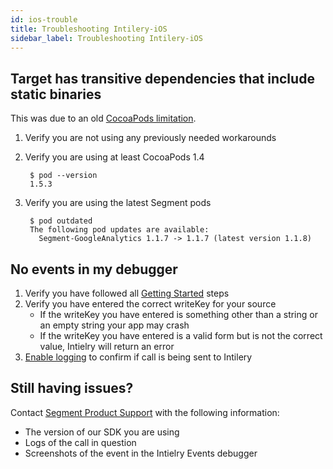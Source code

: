```yaml
---
id: ios-trouble
title: Troubleshooting Intilery-iOS
sidebar_label: Troubleshooting Intilery-iOS
---
```


## Target has transitive dependencies that include static binaries

This was due to an old [CocoaPods limitation](https://github.com/CocoaPods/CocoaPods/issues/2926).

1. Verify you are not using any previously needed workarounds

2. Verify you are using at least CocoaPods 1.4

   ```
    $ pod --version
    1.5.3
   ```

3. Verify you are using the latest Segment pods

   ```
    $ pod outdated 
    The following pod updates are available:
      Segment-GoogleAnalytics 1.1.7 -> 1.1.7 (latest version 1.1.8)
   ```

## No events in my debugger

1. Verify you have followed all [Getting Started](./ios#getting-started) steps
2. Verify you have entered the correct writeKey for your source
   - If the writeKey you have entered is something other than a string or an empty string your app may crash
   - If the writeKey you have entered is a valid form but is not the correct value, Intielry will return an error
3. [Enable logging](./ios#logging) to confirm if call is being sent to Intilery

## Still having issues?

Contact [Segment Product Support](email:support@intilery.com) with the following information:

- The version of our SDK you are using
- Logs of the call in question
- Screenshots of the event in the Intielry Events debugger

